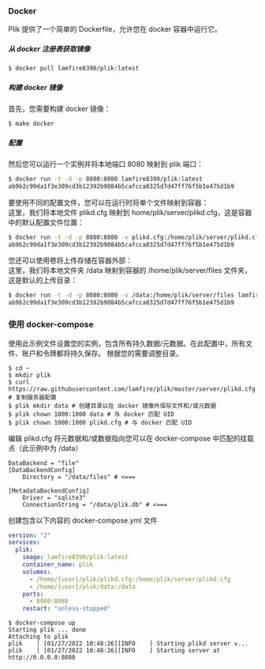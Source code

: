 ### Docker
Plik 提供了一个简单的 Dockerfile，允许您在 docker 容器中运行它。

##### 从 docker 注册表获取镜像

```sh
$ docker pull lamfire8390/plik:latest
```

##### 构建 docker 镜像

首先，您需要构建 docker 镜像：   
```sh
$ make docker
```

##### 配置

然后您可以运行一个实例并将本地端口 8080 映射到 plik 端口：   
```sh
$ docker run -t -d -p 8080:8080 lamfire8390/plik:latest
ab9b2c99da1f3e309cd3b12392b9084b5cafcca0325d7d47ff76f5b1e475d1b9
```

要使用不同的配置文件，您可以在运行时将单个文件映射到容器：   
这里，我们将本地文件 plikd.cfg 映射到 home/plik/server/plikd.cfg，这是容器中的默认配置文件位置：   
```sh
$ docker run -t -d -p 8080:8080 -v plikd.cfg:/home/plik/server/plikd.cfg lamfire8390/plik:latest
ab9b2c99da1f3e309cd3b12392b9084b5cafcca0325d7d47ff76f5b1e475d1b9
```

您还可以使用卷将上传存储在容器外部：   
这里，我们将本地文件夹 /data 映射到容器的 /home/plik/server/files 文件夹，这是默认的上传目录：   
```sh
$ docker run -t -d -p 8080:8080 -v /data:/home/plik/server/files lamfire8390/plik:latest
ab9b2c99da1f3e309cd3b12392b9084b5cafcca0325d7d47ff76f5b1e475d1b9
```


### 使用 docker-compose

使用此示例文件设置您的实例，包含所有持久数据/元数据。在此配置中，所有文件、账户和令牌都将持久保存。
根据您的需要调整目录。

```
$ cd ~
$ mkdir plik
$ curl https://raw.githubusercontent.com/lamfire/plik/master/server/plikd.cfg # 复制服务器配置
$ plik mkdir data # 创建目录以在 docker 镜像外保存文件和/或元数据
$ plik chown 1000:1000 data # 与 docker 匹配 UID
$ plik chown 1000:1000 plikd.cfg # 与 docker 匹配 UID
```

编辑 plikd.cfg 将元数据和/或数据指向您可以在 docker-compose 中匹配的挂载点（此示例中为 /data）
```
DataBackend = "file"
[DataBackendConfig]
    Directory = "/data/files" # <===

[MetadataBackendConfig]
    Driver = "sqlite3"
    ConnectionString = "/data/plik.db" # <===
```

创建包含以下内容的 docker-compose.yml 文件
```yaml
version: "2"
services:
  plik:
    image: lamfire8390/plik:latest
    container_name: plik
    volumes:
      - /home/{user}/plik/plikd.cfg:/home/plik/server/plikd.cfg
      - /home/{user}/plik/data:/data
    ports:
      - 8080:8080   
    restart: "unless-stopped"
```

```
$ docker-compose up
Starting plik ... done
Attaching to plik
plik    | [01/27/2022 10:48:26][INFO    ] Starting plikd server v...
plik    | [01/27/2022 10:48:26][INFO    ] Starting server at http://0.0.0.0:8080
```



